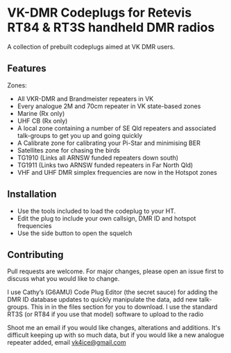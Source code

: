 # VK-DMR Codeplugs for Retevis RT84 & RT3S handheld DMR radios

A collection of prebuilt codeplugs aimed at VK DMR users.

## Features

Zones:

- All VKR-DMR and Brandmeister repeaters in VK
- Every analogue 2M and 70cm repeater in VK state-based zones
- Marine (Rx only)
- UHF CB (Rx only)
- A local zone containing a number of SE Qld repeaters and associated talk-groups to get you up and going quickly
- A Calibrate zone for calibrating your Pi-Star and minimising BER
- Satellites zone for chasing the birds
- TG1910 (Links all ARNSW funded repeaters down south)
- TG1911 (Links two ARNSW funded repeaters in Far North Qld)
- VHF and UHF DMR simplex frequencies are now in the Hotspot zones 

## Installation

- Use the tools included to load the codeplug to your HT.
- Edit the plug to include your own callsign, DMR ID and hotspot frequencies
- Use the side button to open the squelch

## Contributing
Pull requests are welcome. For major changes, please open an issue first to discuss what you would like to change.

I use Cathy’s (G6AMU) Code Plug Editor (the secret sauce) for adding the DMR ID database updates to quickly manipulate the data, add new talk-groups. This in in the files section for you to download. I use the standard RT3S (or RT84 if you use that model) software to upload to the radio

Shoot me an email if you would like changes, alterations and additions. It's difficult keeping up with so much data, but if you would like a new analogue repeater added, email vk4ice@gmail.com
